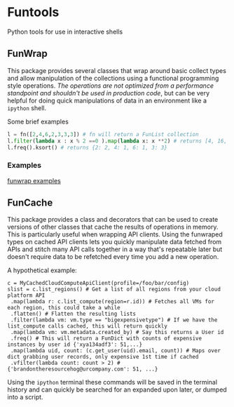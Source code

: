# Funtools
Python tools for use in interactive shells


## FunWrap

This package provides several classes that wrap around basic collect types and allow manipulation of the collections using a functional programming style operations. _The operations are not optimized from a performance standpoint and shouldn't be used in production code_, but can be very helpful for doing quick manipulations of data in an environment like a `ipython` shell.

Some brief examples

```python
l = fn([2,4,6,2,3,3,3]) # fn will return a FunList collection
l.filter(lambda x : x % 2 ==0 ).map(lambda x: x **2) # returns [4, 16, 36, 4]
l.freq().ksort() # returns {2: 2, 4: 1, 6: 1, 3: 3}
```

### Examples
[funwrap examples](./examples/FunWrapExamples.md)

## FunCache

This package provides a class and decorators that can be used to create versions of other classes that cache the results of operations in memory. This is particularly useful when wrapping API clients. Using the funwraped types on cached API clients lets you quickly manipulate data fetched from APIs and stitch many API calls together in a way that's repeatable later but doesn't require data to be refetched every time you add a new operation.

A hypothetical example:

```
c = MyCachedCloudComputeApiClient(profile=/foo/bar/config)
slist = c.list_regions() # Get a list of all regions from your cloud platform API
 .map(lambda r: c.list_compute(region=r.id)) # Fetches all VMs for each region, this could take a while
 .flatten() # Flatten the resulting lists
 .filter(lambda vm: vm.type == "bigexpensivetype") # If we have the list_compute calls cached, this will return quickly
 .map(lambda vm: vm.metadata.created_by) # Say this returns a User id
 .freq() # This will return a FunDict with counts of expensive instances by user id {'xya134adf3': 51,...}
 .map(lambda uid, count: (c.get_user(uid).email, count)) # Maps over dict grabbing user records, only expensive 1st time if cached
 .vfilter(lambda count: count > 2) # {'brandontheresourcehog@urcompany.com': 51, ...}
```

Using the `ipython` terminal these commands will be saved in the terminal history and can quickly be searched for an expanded upon later, or dumped into a script.


